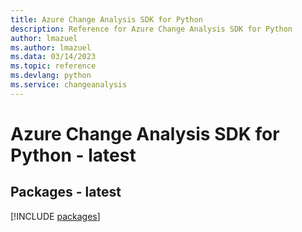 ```yaml
---
title: Azure Change Analysis SDK for Python
description: Reference for Azure Change Analysis SDK for Python
author: lmazuel
ms.author: lmazuel
ms.data: 03/14/2023
ms.topic: reference
ms.devlang: python
ms.service: changeanalysis
---
```

# Azure Change Analysis SDK for Python - latest
## Packages - latest
[!INCLUDE [packages](change-analysis-index.md)]